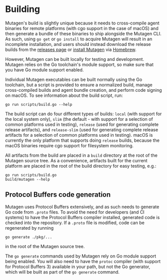 # Building

Mutagen's build is slightly unique because it needs to cross-compile agent
binaries for remote platforms (with cgo support in the case of macOS) and then
generate a bundle of these binaries to ship alongside the Mutagen CLI. As such,
using `go get` or `go install` to acquire Mutagen will result in an incomplete
installation, and users should instead download the release builds from the
[releases page](https://github.com/mutagen-io/mutagen/releases/latest) or
[install Mutagen](https://mutagen.io/documentation/introduction/installation)
via [Homebrew](https://brew.sh/).

However, Mutagen can be built locally for testing and development. Mutagen
relies on the Go toolchain's module support, so make sure that you have Go
module support enabled.

Individual Mutagen executables can be built normally using the Go toolchain, but
a script is provided to ensure a normalized build, manage cross-compiled builds
and agent bundle creation, and perform code signing on macOS. To see information
about the build script, run:

    go run scripts/build.go --help

The build script can do four different types of builds: `local` (with support
for the local system only), `slim` (the default - with support for a selection
of common platforms used in testing), `release` (used for generating complete
release artifacts), and `release-slim` (used for generating complete release
artifacts for a selection of common platforms used in testing). macOS is
currently the only platform that supports doing `release` builds, because the
macOS binaries require cgo support for filesystem monitoring.

All artifacts from the build are placed in a `build` directory at the root of
the Mutagen source tree. As a convenience, artifacts built for the current
platform are placed in the root of the build directory for easy testing, e.g.:

    go run scripts/build.go
    build/mutagen --help


## Protocol Buffers code generation

Mutagen uses Protocol Buffers extensively, and as such needs to generate Go code
from `.proto` files. To avoid the need for developers (and CI systems) to have
the Protocol Buffers compiler installed, generated code is checked into the
repository. If a `.proto` file is modified, code can be regenerated by running

    go generate ./pkg/...

in the root of the Mutagen source tree.

The `go generate` commands used by Mutagen rely on Go module support being
enabled. You will also need to have the `protoc` compiler (with support for
Protocol Buffers 3) available in your path, but not the Go generator, which will
be built as part of the `go generate` command.
